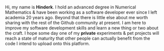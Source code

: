Hi, my name is **Hinderk**. I hold an advanced degree in Numerical Mathematics & have been working as a software developer ever since I left academia 20 years ago. Beyond that there is little else about me worth sharing with the rest of the Github community at present. I am here to improve my software development skills and learn a new thing or two about the craft. I hope some day one of my __private__ experiments & pet projects will reach a state of maturity that other people can actually benefit from the code I intend to upload onto this platform. 

<!-- I hold a PhD in Numerical Mathematics & have been working as a software developer ever since I left academia. -->

<!---
Hinderk/Hinderk is a **special** repository because its `README.md` (this file) appears on your GitHub profile.
You can click the Preview link to take a look at your changes.
--->
